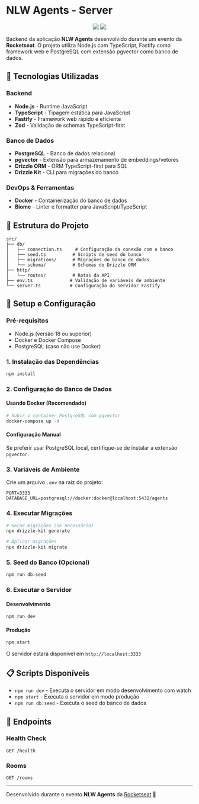 # NLW Agents - Server

<p align="center">
<img src="https://img.shields.io/badge/Projeto-NLW%20Agents%20Server-green?style=for-the-badge&logo=node.js&logoColor=white" />
<img src="https://img.shields.io/badge/Evento-Rocketseat-blueviolet?style=for-the-badge&logo=rocket&logoColor=white" />
</p>

Backend da aplicação **NLW Agents** desenvolvido durante um evento da **Rocketseat**. O projeto utiliza Node.js com TypeScript, Fastify como framework web e PostgreSQL com extensão pgvector como banco de dados.

## 🧩 Tecnologias Utilizadas

### Backend

- **Node.js** - Runtime JavaScript
- **TypeScript** - Tipagem estática para JavaScript
- **Fastify** - Framework web rápido e eficiente
- **Zod** - Validação de schemas TypeScript-first

### Banco de Dados

- **PostgreSQL** - Banco de dados relacional
- **pgvector** - Extensão para armazenamento de embeddings/vetores
- **Drizzle ORM** - ORM TypeScript-first para SQL
- **Drizzle Kit** - CLI para migrações do banco

### DevOps & Ferramentas

- **Docker** - Containerização do banco de dados
- **Biome** - Linter e formatter para JavaScript/TypeScript

## 📁 Estrutura do Projeto

```
src/
├── db/
│   ├── connection.ts     # Configuração da conexão com o banco
│   ├── seed.ts          # Scripts de seed do banco
│   ├── migrations/      # Migrações do banco de dados
│   └── schema/          # Schemas do Drizzle ORM
├── http/
│   └── routes/          # Rotas da API
├── env.ts              # Validação de variáveis de ambiente
└── server.ts           # Configuração do servidor Fastify
```

## 🚀 Setup e Configuração

### Pré-requisitos

- Node.js (versão 18 ou superior)
- Docker e Docker Compose
- PostgreSQL (caso não use Docker)

### 1. Instalação das Dependências

```bash
npm install
```

### 2. Configuração do Banco de Dados

#### Usando Docker (Recomendado)

```bash
# Subir o container PostgreSQL com pgvector
docker-compose up -d
```

#### Configuração Manual

Se preferir usar PostgreSQL local, certifique-se de instalar a extensão `pgvector`.

### 3. Variáveis de Ambiente

Crie um arquivo `.env` na raiz do projeto:

```env
PORT=3333
DATABASE_URL=postgresql://docker:docker@localhost:5432/agents
```

### 4. Executar Migrações

```bash
# Gerar migrações (se necessário)
npx drizzle-kit generate

# Aplicar migrações
npx drizzle-kit migrate
```

### 5. Seed do Banco (Opcional)

```bash
npm run db:seed
```

### 6. Executar o Servidor

#### Desenvolvimento

```bash
npm run dev
```

#### Produção

```bash
npm start
```

O servidor estará disponível em `http://localhost:3333`

## 📋 Scripts Disponíveis

- `npm run dev` - Executa o servidor em modo desenvolvimento com watch
- `npm start` - Executa o servidor em modo produção
- `npm run db:seed` - Executa o seed do banco de dados

## 🔗 Endpoints

### Health Check

```
GET /health
```

### Rooms

```
GET /rooms
```

---

Desenvolvido durante o evento **NLW Agents** da [Rocketseat](https://rocketseat.com.br) 🚀
